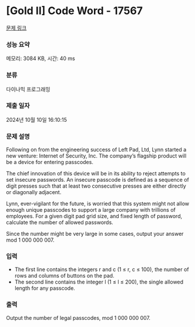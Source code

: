 # [Gold II] Code Word - 17567 

[문제 링크](https://www.acmicpc.net/problem/17567) 

### 성능 요약

메모리: 3084 KB, 시간: 40 ms

### 분류

다이나믹 프로그래밍

### 제출 일자

2024년 10월 10일 16:10:15

### 문제 설명

<p>Following on from the engineering success of Left Pad, Ltd, Lynn started a new venture: Internet of Security, Inc. The company’s flagship product will be a device for entering passcodes.</p>

<p>The chief innovation of this device will be in its ability to reject attempts to set insecure passwords. An insecure passcode is defined as a sequence of digit presses such that at least two consecutive presses are either directly or diagonally adjacent.</p>

<p>Lynn, ever-vigilant for the future, is worried that this system might not allow enough unique passcodes to support a large company with trillions of employees. For a given digit pad grid size, and fixed length of password, calculate the number of allowed passwords.</p>

<p>Since the number might be very large in some cases, output your answer mod 1 000 000 007.</p>

### 입력 

 <ul>
	<li>The first line contains the integers r and c (1 ≤ r, c ≤ 100), the number of rows and columns of buttons on the pad.</li>
	<li>The second line contains the integer l (1 ≤ l ≤ 200), the single allowed length for any passcode.</li>
</ul>

### 출력 

 <p>Output the number of legal passcodes, mod 1 000 000 007.</p>

